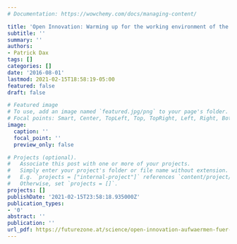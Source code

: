 ```yaml
---
# Documentation: https://wowchemy.com/docs/managing-content/

title: 'Open Innovation: Warming up for the working environment of the future'
subtitle: ''
summary: ''
authors:
- Patrick Dax
tags: []
categories: []
date: '2016-08-01'
lastmod: 2021-02-15T18:58:19-05:00
featured: false
draft: false

# Featured image
# To use, add an image named `featured.jpg/png` to your page's folder.
# Focal points: Smart, Center, TopLeft, Top, TopRight, Left, Right, BottomLeft, Bottom, BottomRight.
image:
  caption: ''
  focal_point: ''
  preview_only: false

# Projects (optional).
#   Associate this post with one or more of your projects.
#   Simply enter your project's folder or file name without extension.
#   E.g. `projects = ["internal-project"]` references `content/project/deep-learning/index.md`.
#   Otherwise, set `projects = []`.
projects: []
publishDate: '2021-02-15T23:58:18.935000Z'
publication_types:
- '0'
abstract: ''
publication: ''
url_pdf: https://futurezone.at/science/open-innovation-aufwaermen-fuer-die-arbeitswelt-der-zukunft/218.016.517
---
```

